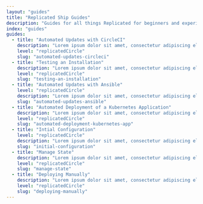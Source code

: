 ```yaml
---
layout: "guides"
title: "Replicated Ship Guides"
description: "Guides for all things Replicated for beginners and experienced users alike."
index: "guides"
guides:
  - title: "Automated Updates with CircleCI"
    description: "Lorem ipsum dolor sit amet, consectetur adipiscing elit, sed do eiusmod tempor incididunt ut labore et dolore magna."
    level: "replicatedCircle"
    slug: "automated-updates-circleci"
  - title: "Testing an Installation"
    description: "Lorem ipsum dolor sit amet, consectetur adipiscing elit, sed do eiusmod tempor incididunt ut labore et dolore magna."
    level: "replicatedCircle"
    slug: "testing-an-installation"
  - title: "Automated Updates with Ansible"
    level: "replicatedCircle"
    description: "Lorem ipsum dolor sit amet, consectetur adipiscing elit, sed do eiusmod tempor incididunt ut labore et dolore magna."
    slug: "automated-updates-ansible"
  - title: "Automated Deployment of a Kubernetes Application"
    description: "Lorem ipsum dolor sit amet, consectetur adipiscing elit, sed do eiusmod tempor incididunt ut labore et dolore magna."
    level: "replicatedCircle"
    slug: "automated-deployment-kubernetes-app"
  - title: "Intial Configuration"
    level: "replicatedCircle"
    description: "Lorem ipsum dolor sit amet, consectetur adipiscing elit, sed do eiusmod tempor incididunt ut labore et dolore magna."
    slug: "initial-configuration"
  - title: "Manage State"
    description: "Lorem ipsum dolor sit amet, consectetur adipiscing elit, sed do eiusmod tempor incididunt ut labore et dolore magna."
    level: "replicatedCircle"
    slug: "manage-state"
  - title: "Deploying Manually"
    description: "Lorem ipsum dolor sit amet, consectetur adipiscing elit, sed do eiusmod tempor incididunt ut labore et dolore magna."
    level: "replicatedCircle"
    slug: "deploying-manually"
---
```

